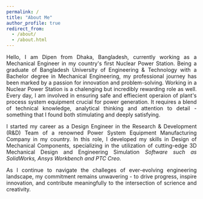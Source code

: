 ```yaml
---
permalink: /
title: "About Me"
author_profile: true
redirect_from: 
  - /about/
  - /about.html
---
```

<!DOCTYPE html>
<html>
<body>

<p style="text-align:justify ;">Hello, I am Dipen from Dhaka, Bangladesh, currently working as a Mechanical Engineer in my country's first Nuclear Power Station. Being a graduate of Bangladesh University of Engineering & Technology with a Bachelor degree in Mechanical Engineering, my professional journey has been marked by a passion for innovation and problem-solving. Working in a Nuclear Power Station is a chalenging but incredibly rewarding role as well. Every day, I am involved in ensuring safe and effiecient operaion of plant's process system equipment crucial for power generation. It requires a blend of technical knowledge, analytical thinking and attention to detail - something that I found both stimulating and deeply satisfying.</p>

 <p style="text-align:justify ;">I started my career as a Design Engineer in the Research & Development (R&D) Team of a renowned Power System Equipment Manufacturing Company in my country. In this role, I developed my skills in Design of Mechanical Components, specializing in the utilization of cutting-edge 3D Mechanical Design and Engineering Simulation <em>Software such as SolidWorks, Ansys Workbench and PTC Creo.</em>
</p>

<p style="text-align:justify ;"> As I continue to navigate the challeges of ever-evolving engineering landscape, my commitment remains unwavering - to drive progress, inspire innovation, and contribute meaningfully to the intersection of scrience and creativity.
</p>

</body>
</html>